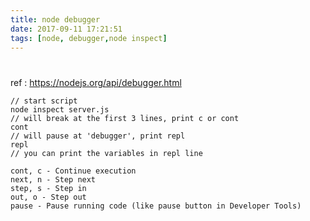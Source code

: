 ```yaml
---
title: node debugger
date: 2017-09-11 17:21:51
tags: [node, debugger,node inspect]
---
```


#

ref : https://nodejs.org/api/debugger.html

```
// start script
node inspect server.js
// will break at the first 3 lines, print c or cont
cont
// will pause at 'debugger', print repl
repl
// you can print the variables in repl line
```

```
cont, c - Continue execution
next, n - Step next
step, s - Step in
out, o - Step out
pause - Pause running code (like pause button in Developer Tools)
```